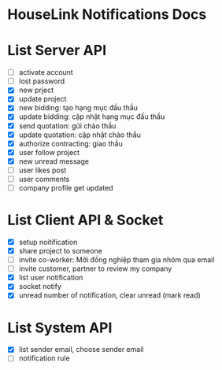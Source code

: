 # HouseLink Notifications Docs

# List Server API

- [ ] activate account
- [ ] lost password
- [x] new prject
- [x] update project
- [x] new bidding: tạo hạng mục đấu thầu
- [x] update bidding: cập nhật hạng mục đấu thầu
- [x] send quotation: gửi chào thầu
- [x] update quotation: cập nhật chào thầu
- [x] authorize contracting: giao thầu
- [x] user follow project
- [x] new unread message
- [ ] user likes post
- [ ] user comments
- [ ] company profile get updated

# List Client API & Socket

- [x] setup noitification
- [x] share project to someone 
- [ ] invite co-worker: Mời đồng nghiệp tham gia nhóm qua email
- [ ] invite customer, partner to review my company
- [x] list user notification 
- [x] socket notify
- [x] unread number of notification, clear unread (mark read)

# List System API
- [x] list sender email, choose sender email
- [ ] notification rule